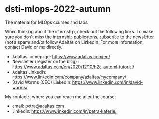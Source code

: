 # dsti-mlops-2022-autumn
The material for MLOps courses and labs.

When thinking about the internship, check out the following links. To make sure you don't miss the internship publicatons, subscribe to the newsletter (not a spam) and/or follow Adaltas on LinkedIn. For more information, contact David or me directly.  

- Adaltas homepage: https://www.adaltas.com/en/
- Newsletter (register on the blog) : https://www.adaltas.com/en/2020/12/10/h2o-automl-tutorial/
- Adaltas LinkedIn: https://www.linkedin.com/company/adaltas/mycompany/
- David Worms (CEO) LinkedIn: https://www.linkedin.com/in/david-worms/

My contacts, where you can reach me after the course:
- email: petra@adaltas.com
- LinkedIn: https://www.linkedin.com/in/petra-kaferle/
